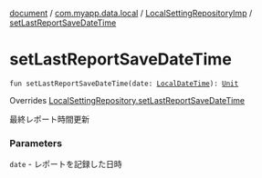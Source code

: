 [document](../../index.md) / [com.myapp.data.local](../index.md) / [LocalSettingRepositoryImp](index.md) / [setLastReportSaveDateTime](./set-last-report-save-date-time.md)

# setLastReportSaveDateTime

`fun setLastReportSaveDateTime(date: `[`LocalDateTime`](https://developer.android.com/reference/java/time/LocalDateTime.html)`): `[`Unit`](https://kotlinlang.org/api/latest/jvm/stdlib/kotlin/-unit/index.html)

Overrides [LocalSettingRepository.setLastReportSaveDateTime](../../com.myapp.domain.repository/-local-setting-repository/set-last-report-save-date-time.md)

最終レポート時間更新

### Parameters

`date` - レポートを記録した日時